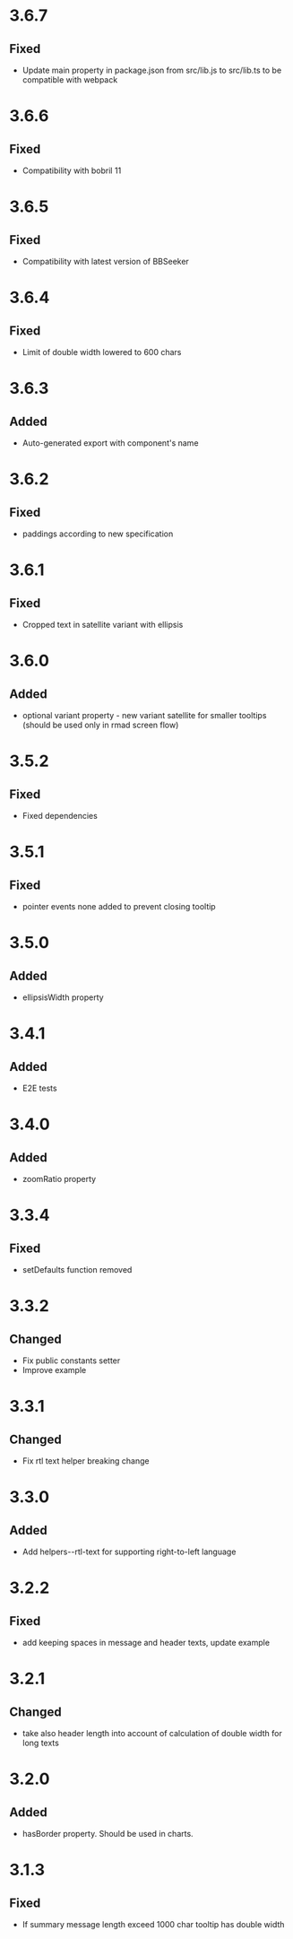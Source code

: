 # 3.6.7
## Fixed
- Update main property in package.json from src/lib.js to src/lib.ts to be compatible with webpack

# 3.6.6
## Fixed
- Compatibility with bobril 11

# 3.6.5
## Fixed
- Compatibility with latest version of BBSeeker

# 3.6.4
## Fixed
- Limit of double width lowered to 600 chars

# 3.6.3
## Added
- Auto-generated export with component's name

# 3.6.2
## Fixed
- paddings according to new specification

# 3.6.1
## Fixed
- Cropped text in satellite variant with ellipsis

# 3.6.0
## Added
- optional variant property - new variant satellite for smaller tooltips (should be used only in rmad screen flow)

# 3.5.2
## Fixed
- Fixed dependencies

# 3.5.1
## Fixed
- pointer events none added to prevent closing tooltip

# 3.5.0
## Added
- ellipsisWidth property

# 3.4.1
## Added
- E2E tests

# 3.4.0
## Added
- zoomRatio property

# 3.3.4
## Fixed
- setDefaults function removed

# 3.3.2
## Changed
- Fix public constants setter
- Improve example

# 3.3.1
## Changed
- Fix rtl text helper breaking change

# 3.3.0
## Added
- Add helpers--rtl-text for supporting right-to-left language

# 3.2.2
## Fixed
- add keeping spaces in message and header texts, update example
# 3.2.1
## Changed
- take also header length into account of calculation of double width for long texts
# 3.2.0
## Added
- hasBorder property. Should be used in charts.

# 3.1.3
## Fixed
- If summary message length exceed 1000 char tooltip has double width